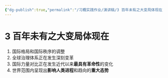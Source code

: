 ```yaml
---
{"dg-publish":true,"permalink":"/习概实践作业/演讲稿/3 百年未有之大变局体现在/","dgPassFrontmatter":true}
---
```



# 3 百年未有之大变局体现在

1. 国际格局和国际秩序的调整
2. 全球治理体系正在发生深刻变革
3. 国际力量对比正在发生近代以来**最具有革命性**的变化
4. 世界范围内呈现出**影响人类进程**和趋向的**重大态势**

